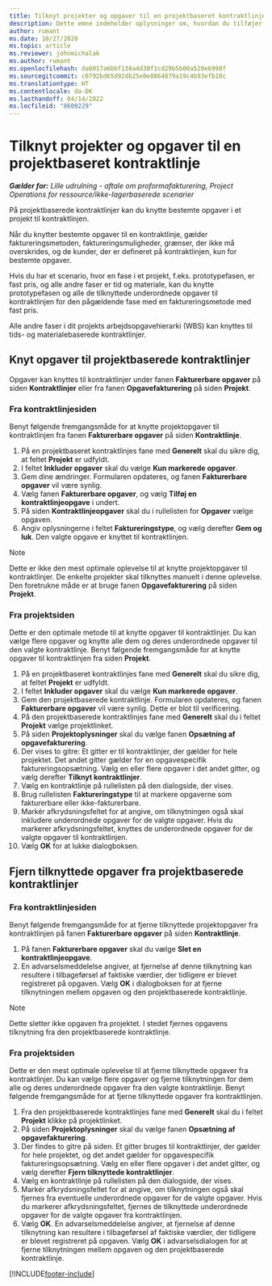 ```yaml
---
title: Tilknyt projekter og opgaver til en projektbaseret kontraktlinje - lille
description: Dette emne indeholder oplysninger om, hvordan du tilføjer og fjerner projekter og opgaver til en kontraktlinje.
author: rumant
ms.date: 10/27/2020
ms.topic: article
ms.reviewer: johnmichalak
ms.author: rumant
ms.openlocfilehash: da6017a6bbf138a4d30f1cd29b5b00a520e6990f
ms.sourcegitcommit: c0792bd65d92db25e0e8864879a19c4b93efb10c
ms.translationtype: HT
ms.contentlocale: da-DK
ms.lasthandoff: 04/14/2022
ms.locfileid: "8600229"
---
```

# <a name="map-projects-and-tasks-to-a-project-based-contract-line"></a>Tilknyt projekter og opgaver til en projektbaseret kontraktlinje 

_**Gælder for:** Lille udrulning - aftale om proformafakturering, Project Operations for ressource/ikke-lagerbaserede scenarier_

På projektbaserede kontraktlinjer kan du knytte bestemte opgaver i et projekt til kontraktlinjen.

Når du knytter bestemte opgaver til en kontraktlinje, gælder faktureringsmetoden, faktureringsmuligheder, grænser, der ikke må overskrides, og de kunder, der er defineret på kontraktlinjen, kun for bestemte opgaver.

Hvis du har et scenario, hvor en fase i et projekt, f.eks. prototypefasen, er fast pris, og alle andre faser er tid og materiale, kan du knytte prototypefasen og alle de tilknyttede underordnede opgaver til kontraktlinjen for den pågældende fase med en faktureringsmetode med fast pris.

Alle andre faser i dit projekts arbejdsopgavehierarki (WBS) kan knyttes til tids- og materialebaserede kontraktlinjer.

## <a name="associate-tasks-to-project-based-contract-lines"></a>Knyt opgaver til projektbaserede kontraktlinjer

Opgaver kan knyttes til kontraktlinjer under fanen **Fakturerbare opgaver** på siden **Kontraktlinjer** eller fra fanen **Opgavefakturering** på siden **Projekt**.

### <a name="from-the-contract-line-page"></a>Fra kontraktlinjesiden

Benyt følgende fremgangsmåde for at knytte projektopgaver til kontraktlinjen fra fanen **Fakturerbare opgaver** på siden **Kontraktlinje**.

1. På en projektbaseret kontraktlinjes fane med **Generelt** skal du sikre dig, at feltet **Projekt** er udfyldt.
2. I feltet **Inkluder opgaver** skal du vælge **Kun markerede opgaver**.
3. Gem dine ændringer. Formularen opdateres, og fanen **Fakturerbare opgaver** vil være synlig.
4. Vælg fanen **Fakturerbare opgaver**, og vælg **Tilføj en kontraktlinjeopgave** i undert.
5. På siden **Kontraktlinjeopgaver** skal du i rullelisten for **Opgaver** vælge opgaven. 
6. Angiv oplysningerne i feltet **Faktureringstype**, og vælg derefter **Gem og luk**. Den valgte opgave er knyttet til kontraktlinjen.

> [!NOTE]
> Dette er ikke den mest optimale oplevelse til at knytte projektopgaver til kontraktlinjer. De enkelte projekter skal tilknyttes manuelt i denne oplevelse. Den foretrukne måde er at bruge fanen **Opgavefakturering** på siden **Projekt**.

### <a name="from-the-project-page"></a>Fra projektsiden

Dette er den optimale metode til at knytte opgaver til kontraktlinjer. Du kan vælge flere opgaver og knytte alle dem og deres underordnede opgaver til den valgte kontraktlinje. Benyt følgende fremgangsmåde for at knytte opgaver til kontraktlinjen fra siden **Projekt**.

1. På en projektbaseret kontraktlinjes fane med **Generelt** skal du sikre dig, at feltet **Projekt** er udfyldt.
2. I feltet **Inkluder opgaver** skal du vælge **Kun markerede opgaver**.
3. Gem den projektbaserede kontraktlinje. Formularen opdateres, og fanen **Fakturerbare opgaver** vil være synlig. Dette er blot til verificering.
4. På den projektbaserede kontraktlinjes fane med **Generelt** skal du i feltet **Projekt** vælge projektlinket.
5. På siden **Projektoplysninger** skal du vælge fanen **Opsætning af opgavefakturering**.
6. Der vises to gitre: Et gitter er til kontraktlinjer, der gælder for hele projektet. Det andet gitter gælder for en opgavespecifik faktureringsopsætning. Vælg en eller flere opgaver i det andet gitter, og vælg derefter **Tilknyt kontraktlinjer**.
7. Vælg en kontraktlinje på rullelisten på den dialogside, der vises.
8. Brug rullelisten **Faktureringstype** til at markere opgaverne som fakturerbare eller ikke-fakturerbare.
9. Markér afkrydsningsfeltet for at angive, om tilknytningen også skal inkludere underordnede opgaver for de valgte opgaver. Hvis du markerer afkrydsningsfeltet, knyttes de underordnede opgaver for de valgte opgaver til kontraktlinjen.
10. Vælg **OK** for at lukke dialogboksen.

## <a name="unassociate-tasks-from-project-based-contract-lines"></a>Fjern tilknyttede opgaver fra projektbaserede kontraktlinjer

### <a name="from-the-contract-line-page"></a>Fra kontraktlinjesiden

Benyt følgende fremgangsmåde for at fjerne tilknyttede projektopgaver fra kontraktlinjen på fanen **Fakturerbare opgaver** på siden **Kontraktlinje**.

1. På fanen **Fakturerbare opgaver** skal du vælge **Slet en kontraktlinjeopgave**.
2. En advarselsmeddelelse angiver, at fjernelse af denne tilknytning kan resultere i tilbageførsel af faktiske værdier, der tidligere er blevet registreret på opgaven. Vælg **OK** i dialogboksen for at fjerne tilknytningen mellem opgaven og den projektbaserede kontraktlinje. 

> [!NOTE]
> Dette sletter ikke opgaven fra projektet. I stedet fjernes opgavens tilknytning fra den projektbaserede kontraktlinje.

### <a name="from-the-project-page"></a>Fra projektsiden

Dette er den mest optimale oplevelse til at fjerne tilknyttede opgaver fra kontraktlinjer. Du kan vælge flere opgaver og fjerne tilknytningen for dem alle og deres underordnede opgaver fra den valgte kontraktlinje. Benyt følgende fremgangsmåde for at fjerne tilknyttede opgaver fra kontraktlinjen.

1. Fra den projektbaserede kontraktlinjes fane med **Generelt** skal du i feltet **Projekt** klikke på projektlinket.
2. På siden **Projektoplysninger** skal du vælge fanen **Opsætning af opgavefakturering**.
3. Der findes to gitre på siden. Et gitter bruges til kontraktlinjer, der gælder for hele projektet, og det andet gælder for opgavespecifik faktureringsopsætning. Vælg en eller flere opgaver i det andet gitter, og vælg derefter **Fjern tilknyttede kontraktlinjer**.
4. Vælg en kontraktlinje på rullelisten på den dialogside, der vises.
5. Markér afkrydsningsfeltet for at angive, om tilknytningen også skal fjernes fra eventuelle underordnede opgaver for de valgte opgaver. Hvis du markerer afkrydsningsfeltet, fjernes de tilknyttede underordnede opgaver for de valgte opgaver fra kontraktlinjen.
6. Vælg **OK**. En advarselsmeddelelse angiver, at fjernelse af denne tilknytning kan resultere i tilbageførsel af faktiske værdier, der tidligere er blevet registreret på opgaven. Vælg **OK** i advarselsdialogen for at fjerne tilknytningen mellem opgaven og den projektbaserede kontraktlinje.


[!INCLUDE[footer-include](../../includes/footer-banner.md)]
